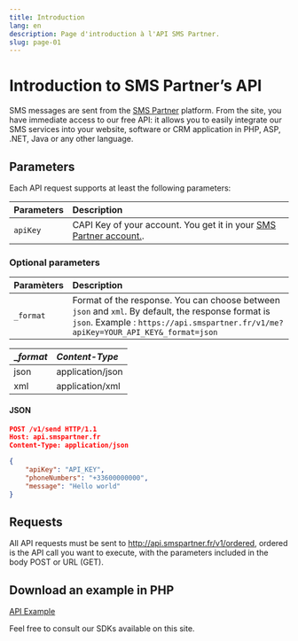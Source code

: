 ```yaml
---
title: Introduction 
lang: en
description: Page d'introduction à l'API SMS Partner.
slug: page-01
---
```


# Introduction to SMS Partner’s API

SMS messages are sent from the [SMS Partner](https://www.smspartner.fr/api-sms/) platform. From the site, you have immediate access to our free API: it allows you to easily integrate our SMS services into your website, software or CRM application in PHP, ASP, .NET, Java or any other language.


## Parameters

Each API request supports at least the following parameters:

| Parameters | Description |
|:-----------|:-------------|
| `apiKey`  | CAPI Key of your account. You get it in your  [SMS Partner account.](https://my.smspartner.fr/connexion). |

### Optional parameters

| Paramèters | Description |
|:-----------|:-------------|
| `_format` | Format of the response. You can choose between `json` and `xml`. By default, the response format is `json`. Example : `https://api.smspartner.fr/v1/me?apiKey=YOUR_API_KEY&_format=json` |


| __format_ | _Content-Type_ |
| :--------------- |:---------------|
| json  | application/json |
| xml | application/xml |

#### JSON

```json
POST /v1/send HTTP/1.1
Host: api.smspartner.fr
Content-Type: application/json

{
    "apiKey": "API_KEY",
    "phoneNumbers": "+33600000000",
    "message": "Hello world"
}
```

## Requests
All API requests must be sent to http://api.smspartner.fr/v1/ordered, ordered is the API call you want to execute, with the parameters included in the body POST or URL (GET).

## Download an example in PHP

<a href="https://github.com/smspartnerfr/SMS-API-PHP" class="btn btn-success btn-sm text-white">API Example </a>

Feel free to consult our SDKs available on this site.


